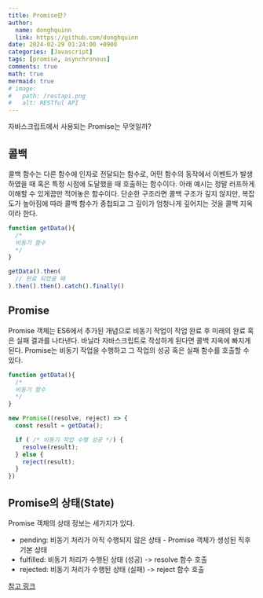 ```yaml
---
title: Promise란?
author: 
  name: donghquinn
  link: https://github.com/donghquinn
date: 2024-02-29 01:24:00 +0900
categories: [Javascript]
tags: [promise, asynchronous]
comments: true
math: true
mermaid: true
# image:
#   path: /restapi.png
#   alt: RESTful API
---
```


자바스크립트에서 사용되는 Promise는 무엇일까?

## 콜백

콜백 함수는 다른 함수에 인자로 전달되는 함수로, 어떤 함수의 동작에서 이벤트가 발생하였을 때 혹은 특정 시점에 도달했을 때 호출하는 함수이다.
아래 예시는 정말 러프하게 이해할 수 있게끔만 적어놓은 함수이다. 단순한 구조라면 콜백 구조가 깊지 않지만, 복잡도가 높아짐에 따라 콜백 함수가 중첩되고 그 깊이가 엄청나게 깊어지는 것을 콜백 지옥이라 한다.

```js
function getData(){
  /*
  비동기 함수
  */
}

getData().then(
  // 완료 되었을 때
).then().then().catch().finally()
```

## Promise

Promise 객체는 ES6에서 추가된 개념으로 비동기 작업이 작업 완료 후 미래의 완료 혹은 실패 결과를 나타낸다.
바닐라 자바스크립트로 작성하게 된다면 콜백 지옥에 빠지게 된다.
Promise는 비동기 작업을 수행하고 그 작업의 성공 혹은 실패 함수를 호출할 수 있다.

```js
function getData(){
  /*
  비동기 함수
  */
}

new Promise((resolve, reject) => {
  const result = getData();

  if ( /* 비동기 작업 수행 성공 */) {
    resolve(result);
  } else {
    reject(result);
  }
})
```

## Promise의 상태(State)

Promise 객체의 상태 정보는 세가지가 있다.

- pending: 비동기 처리가 아직 수행되지 않은 상태 - Promise 객체가 생성된 직후 기본 상태
- fulfilled: 비동기 처리가 수행된 상태 (성공) -> resolve 함수 호출
- rejected: 비동기 처리가 수행된 상태 (실패) -> reject 함수 호출

[참고 링크](https://learnjs.vlpt.us/async/01-promise.html)
